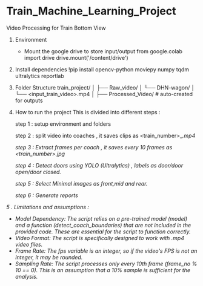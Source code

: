 # Train_Machine_Learning_Project
Video Processing for Train Bottom View
1. Environment
   - Mount the google drive to store input/output
     from google.colab import drive
     drive.mount('/content/drive')
2. Install dependencies
   !pip install opencv-python moviepy numpy tqdm ultralytics reportlab
3. Folder Structure
   train_project/
│
├── Raw_video/
│   └── DHN-wagon/
│       └── <input_train_video>.mp4
│
├── Processed_Video/      # auto-created for outputs
4. How to run the project
   This is divided into different steps :
   
   step 1 : setup environment and folders
   
   step 2 : split video into coaches , it saves clips as <train_number>_<i>.mp4
   
   step 3 : Extract frames per coach , it saves every 10 frames as <train_number>_<i>_<frameNo>.jpg
   
   step 4 : Detect doors using YOLO (Ultralytics) , labels as door/door open/door closed.
   
   step 5 : Select Minimal images as front,mid and rear.
   
   step 6 : Generate reports
   
5 . Limitations and assumptions :
   - Model Dependency: The script relies on a pre-trained model (model) and a function (detect_coach_boundaries) that are not included in the provided code. These are             essential for the script to function correctly.
   - Video Format: The script is specifically designed to work with .mp4 video files.
   - Frame Rate: The fps variable is an integer, so if the video's FPS is not an integer, it may be rounded.
   - Sampling Rate: The script processes only every 10th frame (frame_no % 10 == 0). This is an assumption that a 10% sample is sufficient for the analysis.
   
   

